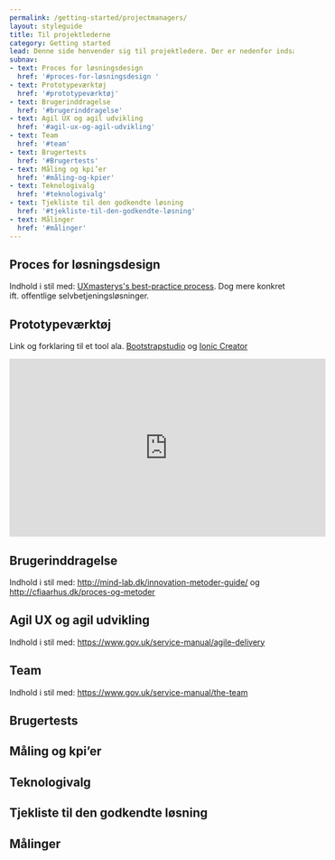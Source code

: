 ```yaml
---
permalink: /getting-started/projectmanagers/
layout: styleguide
title: Til projektlederne
category: Getting started
lead: Denne side henvender sig til projektledere. Der er nedenfor indsat links til andre sider med indhold lig det, der vil være at finde på denne side.
subnav:
- text: Proces for løsningsdesign 
  href: '#proces-for-løsningsdesign '
- text: Prototypeværktøj  	
  href: '#prototypeværktøj'
- text: Brugerinddragelse
  href: '#brugerinddragelse'
- text: Agil UX og agil udvikling
  href: '#agil-ux-og-agil-udvikling'
- text: Team
  href: '#team'
- text: Brugertests
  href: '#Brugertests'
- text: Måling og kpi’er
  href: '#måling-og-kpier'
- text: Teknologivalg
  href: '#teknologivalg'
- text: Tjekliste til den godkendte løsning
  href: '#tjekliste-til-den-godkendte-løsning'
- text: Målinger
  href: '#målinger'
---
```


## Proces for løsningsdesign 

Indhold i stil med: <a href="http://uxmastery.com/resources/process/">UXmasterys's best-practice process</a>. Dog mere konkret ift. offentlige selvbetjeningsløsninger.

## Prototypeværktøj

Link og forklaring til et tool ala. <a href="https://bootstrapstudio.io/">Bootstrapstudio</a> og <a href="http://docs.usecreator.com/docs/slider">Ionic Creator</a>
<br/>
<iframe width="560" height="315" src="https://www.youtube.com/embed/KSJ7Kfonn7I?rel=0" frameborder="0" allowfullscreen></iframe>

## Brugerinddragelse

Indhold i stil med: 
<a href="http://mind-lab.dk/innovation-metoder-guide/">http://mind-lab.dk/innovation-metoder-guide/</a> og 
<a href="http://cfiaarhus.dk/proces-og-metoder">http://cfiaarhus.dk/proces-og-metoder</a>

## Agil UX og agil udvikling

Indhold i stil med: 
<a href="https://www.gov.uk/service-manual/agile-delivery">https://www.gov.uk/service-manual/agile-delivery</a>

## Team

Indhold i stil med: 
<a href="https://www.gov.uk/service-manual/the-team">https://www.gov.uk/service-manual/the-team</a>

## Brugertests
## Måling og kpi’er
## Teknologivalg
## Tjekliste til den godkendte løsning
## Målinger

